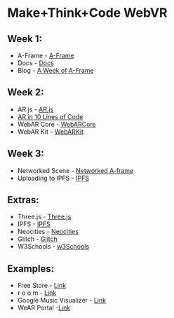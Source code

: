# Make+Think+Code WebVR

## Week 1:
- A-Frame - [A-Frame](https://aframe.io/)
- Docs - [Docs](https://aframe.io/docs/0.7.0/introduction/)
- Blog - [A Week of A-Frame](https://aframe.io/blog/)

## Week 2:
- AR.js - [AR.js](https://aframe.io/blog/arjs/)
- [AR in 10 Lines of Code](https://medium.com/arjs/augmented-reality-in-10-lines-of-html-4e193ea9fdbf)
- WebAR Core - [WebARCore](https://developers.google.com/ar/develop/web/getting-started)
- WebAR Kit - [WebARKit](https://github.com/google-ar/WebARonARKit)

## Week 3:
- Networked Scene - [Networked A-frame](https://github.com/haydenjameslee/networked-aframe)
- Uploading to IPFS - [IPFS](https://medium.com/@kfarr/publishing-an-a-frame-scene-on-ipfs-18a50853c5a6)


## Extras:
- Three.js - [Three.js](https://threejs.org/)
- IPFS - [IPFS](https://ipfs.io/)
- Neocities - [Neocities](http://neocities.org/)
- Glitch - [Glitch](https://glitch.com)
- W3Schools - [w3Schools](http://w3schools.com/)

## Examples:
- Free Store - [Link](https://a-freestore.neocities.org/)
- r o o m - [Link](https://liooil.space/VR_webStuff/vaporWave.html)
- Google Music Visualizer - [Link](https://experiments.withgoogle.com/webvr/inside-music/view/)
- WeAR Portal -[Link]( https://twitter.com/jerome_etienne/status/893217730517749760)
